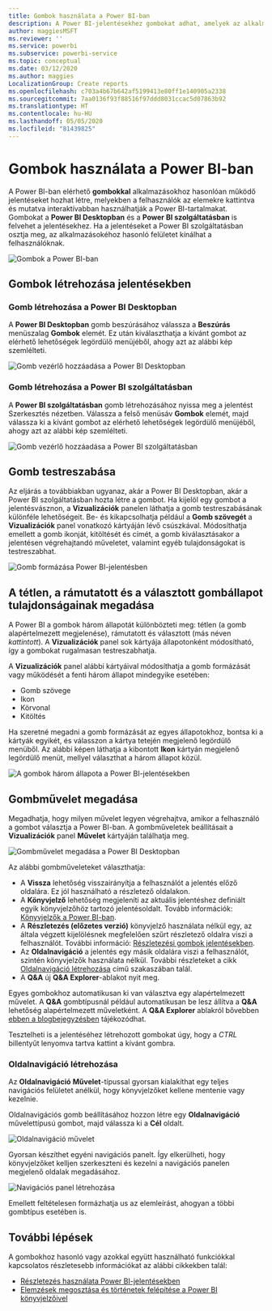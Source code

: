 ```yaml
---
title: Gombok használata a Power BI-ban
description: A Power BI-jelentésekhez gombokat adhat, amelyek az alkalmazásokéhoz hasonlóvá teszik a jelentés működését, és mélyebb interakciót kínálnak a felhasználókkal.
author: maggiesMSFT
ms.reviewer: ''
ms.service: powerbi
ms.subservice: powerbi-service
ms.topic: conceptual
ms.date: 03/12/2020
ms.author: maggies
LocalizationGroup: Create reports
ms.openlocfilehash: c703a4b67b642af5199413e80ff1e140905a2338
ms.sourcegitcommit: 7aa0136f93f88516f97ddd8031ccac5d07863b92
ms.translationtype: HT
ms.contentlocale: hu-HU
ms.lasthandoff: 05/05/2020
ms.locfileid: "81439825"
---
```

# <a name="use-buttons-in-power-bi"></a>Gombok használata a Power BI-ban
A Power BI-ban elérhető **gombokkal** alkalmazásokhoz hasonlóan működő jelentéseket hozhat létre, melyekben a felhasználók az elemekre kattintva és mutatva interaktívabban használhatják a Power BI-tartalmakat. Gombokat a **Power BI Desktopban** és a **Power BI szolgáltatásban** is felvehet a jelentésekhez. Ha a jelentéseket a Power BI szolgáltatásban osztja meg, az alkalmazásokéhoz hasonló felületet kínálhat a felhasználóknak.

![Gombok a Power BI-ban](media/desktop-buttons/power-bi-buttons.png)

## <a name="create-buttons-in-reports"></a>Gombok létrehozása jelentésekben

### <a name="create-a-button-in-power-bi-desktop"></a>Gomb létrehozása a Power BI Desktopban

A **Power BI Desktopban** gomb beszúrásához válassza a **Beszúrás** menüszalag **Gombok** elemét. Ez után kiválaszthatja a kívánt gombot az elérhető lehetőségek legördülő menüjéből, ahogy azt az alábbi kép szemlélteti. 

![Gomb vezérlő hozzáadása a Power BI Desktopban](media/desktop-buttons/power-bi-button-dropdown.png)

### <a name="create-a-button-in-the-power-bi-service"></a>Gomb létrehozása a Power BI szolgáltatásban

A **Power BI szolgáltatásban** gomb létrehozásához nyissa meg a jelentést Szerkesztés nézetben. Válassza a felső menüsáv **Gombok** elemét, majd válassza ki a kívánt gombot az elérhető lehetőségek legördülő menüjéből, ahogy azt az alábbi kép szemlélteti. 

![Gomb vezérlő hozzáadása a Power BI szolgáltatásban](media/desktop-buttons/power-bi-button-service-dropdown.png)

## <a name="customize-a-button"></a>Gomb testreszabása

Az eljárás a továbbiakban ugyanaz, akár a Power BI Desktopban, akár a Power BI szolgáltatásban hozta létre a gombot. Ha kijelöl egy gombot a jelentésvásznon, a **Vizualizációk** panelen láthatja a gomb testreszabásának különféle lehetőségeit. Be- és kikapcsolhatja például a **Gomb szövegét** a **Vizualizációk** panel vonatkozó kártyáján lévő csúszkával. Módosíthatja emellett a gomb ikonját, kitöltését és címét, a gomb kiválasztásakor a jelentésen végrehajtandó műveletet, valamint egyéb tulajdonságokat is testreszabhat.

![Gomb formázása Power BI-jelentésben](media/desktop-buttons/power-bi-button-properties.png)

## <a name="set-button-properties-when-idle-hovered-over-or-selected"></a>A tétlen, a rámutatott és a választott gombállapot tulajdonságainak megadása

A Power BI a gombok három állapotát különbözteti meg: tétlen (a gomb alapértelmezett megjelenése), rámutatott és választott (más néven *kattintott*). A **Vizualizációk** panel sok kártyája állapotonként módosítható, így a gombokat rugalmasan testreszabhatja.

A **Vizualizációk** panel alábbi kártyáival módosíthatja a gomb formázását vagy működését a fenti három állapot mindegyike esetében:

* Gomb szövege
* Ikon
* Körvonal
* Kitöltés

Ha szeretné megadni a gomb formázását az egyes állapotokhoz, bontsa ki a kártyák egyikét, és válasszon a kártya tetején megjelenő legördülő menüből. Az alábbi képen láthatja a kibontott **Ikon** kártyán megjelenő legördülő menüt, mellyel választhat a három állapot közül.

![A gombok három állapota a Power BI-jelentésekben](media/desktop-buttons/power-bi-button-format.png)


## <a name="select-the-action-for-a-button"></a>Gombművelet megadása

Megadhatja, hogy milyen művelet legyen végrehajtva, amikor a felhasználó a gombot választja a Power BI-ban. A gombműveletek beállításait a **Vizualizációk** panel **Művelet** kártyáján találhatja meg.

![Gombművelet megadása a Power BI Desktopban](media/desktop-buttons/power-bi-button-action.png)

Az alábbi gombműveleteket választhatja:

- A **Vissza** lehetőség visszairányítja a felhasználót a jelentés előző oldalára. Ez jól használható a részletező oldalakon.
- A **Könyvjelző** lehetőség megjeleníti az aktuális jelentéshez definiált egyik könyvjelzőhöz tartozó jelentésoldalt. Tovább információk: [Könyvjelzők a Power BI-ban](desktop-bookmarks.md). 
- A **Részletezés (előzetes verzió)** könyvjelző használata nélkül egy, az általa végzett kijelölésnek megfelelően szűrt részletező oldalra viszi a felhasználót. További információ: [Részletezési gombok jelentésekben](desktop-drill-through-buttons.md).
- Az **Oldalnavigáció** a jelentés egy másik oldalára viszi a felhasználót, szintén könyvjelzők használata nélkül. További részleteket a cikk [Oldalnavigáció létrehozása](#create-page-navigation) című szakaszában talál.
- A **Q&A** új **Q&A Explorer**-ablakot nyit meg. 

Egyes gombokhoz automatikusan ki van választva egy alapértelmezett művelet. A **Q&A** gombtípusnál például automatikusan be lesz állítva a **Q&A** lehetőség alapértelmezett műveletként. A **Q&A Explorer** ablakról bővebben [ebben a blogbejegyzésben](https://powerbi.microsoft.com/blog/power-bi-desktop-april-2018-feature-summary/#Q&AExplorer) tájékozódhat.

Tesztelheti is a jelentéséhez létrehozott gombokat úgy, hogy a *CTRL* billentyűt lenyomva tartva kattint a kívánt gombra. 

### <a name="create-page-navigation"></a>Oldalnavigáció létrehozása

Az **Oldalnavigáció** **Művelet**-típussal gyorsan kialakíthat egy teljes navigációs felületet anélkül, hogy könyvjelzőket kellene mentenie vagy kezelnie.

Oldalnavigációs gomb beállításához hozzon létre egy **Oldalnavigáció** művelettípusú gombot, majd válassza ki a **Cél** oldalt.

![Oldalnavigáció művelet](media/desktop-buttons/power-bi-page-navigation.png)

Gyorsan készíthet egyéni navigációs panelt. Így elkerülheti, hogy könyvjelzőket kelljen szerkeszteni és kezelni a navigációs panelen megjelenő oldalak megadásához.

![Navigációs panel létrehozása](media/desktop-buttons/power-bi-build-navigation-pane.png)

Emellett feltételesen formázhatja us az elemleírást, ahogyan a többi gombtípus esetében is.

## <a name="next-steps"></a>További lépések
A gombokhoz hasonló vagy azokkal együtt használható funkciókkal kapcsolatos részletesebb információkat az alábbi cikkekben talál:

* [Részletezés használata Power BI-jelentésekben](desktop-drillthrough.md)
* [Elemzések megosztása és történetek felépítése a Power BI könyvjelzőivel](desktop-bookmarks.md)

